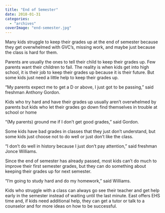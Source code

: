 ```yaml
---
title: "End of Semester"
date: 2018-01-31
categories: 
  - "archives"
coverImage: "end-semester.jpg"
---
```


Many kids struggle to keep their grades up at the end of semester because they get overwhelmed with GVC’s, missing work, and maybe just because the class is hard for them.

Parents are usually the ones to tell their child to keep their grades up. Few parents want their children to fail. The reality is when kids get into high school, it is their job to keep their grades up because it is their future. But some kids just need a little help to keep their grades up.

“My parents expect me to get a D or above, I just got to be passing,” said freshman Anthony Gordon.

Kids who try hard and have their grades up usually aren’t overwhelmed by parents but kids who let their grades go down find themselves in trouble at school or home

“(My parents) ground me if I don’t get good grades,” said Gordon.

Some kids have bad grades in classes that they just don’t understand, but some kids just choose not to do well or just don’t like the class.

“I don’t do well in history because I just don’t pay attention,” said freshman Jonce Williams.

Since the end of semester has already passed, most kids can’t do much to improve their first semester grades, but they can do something about keeping their grades up for next semester.

“I’m going to study hard and do my homework,” said Williams.

Kids who struggle with a class can always go see their teacher and get help early in the semester instead of waiting until the last minute. East offers EHS time and, if kids need additional help, they can get a tutor or talk to a counselor and for more ideas on how to be successful.
